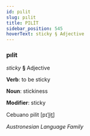 ```yaml
---
id: pılit
slug: pılit
title: PILİT
sidebar_position: 545
hoverText: sticky § Adjective
---
```


### pılit

*sticky* **§** Adjective

**Verb**: to be sticky

**Noun**: stickiness

**Modifier**: sticky

Cebuano pilit [pɪˈl̪it̪]

*Austronesian Language Family*